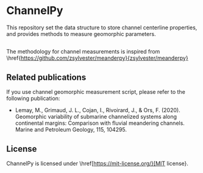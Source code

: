 # ChannelPy
This repository set the data structure to store channel centerline properties, and provides methods to measure geomorphic parameters.

## 
The methodology for channel measurements is inspired from \href{https://github.com/zsylvester/meanderpy}{zsylvester/meanderpy}

## Related publications
If you use channel geomorphic measurement script, please refer to the following publication:
- Lemay, M., Grimaud, J. L., Cojan, I., Rivoirard, J., & Ors, F. (2020). Geomorphic variability of submarine channelized systems along continental margins: Comparison with fluvial meandering channels. Marine and Petroleum Geology, 115, 104295.

## License
ChannelPy is licensed under \href[https://mit-license.org/}[MIT license}.
